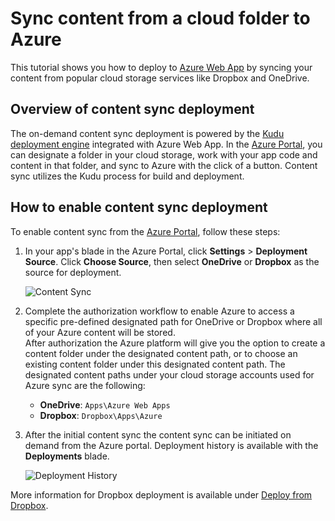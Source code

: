 <!-- not suitable for Mooncake -->

<properties
	pageTitle="Sync content from a cloud folder to Azure Web App"
	description="Learn how to deploy your app to Azure via content sync from a cloud folder."
	services="app-service"
	documentationCenter=""
	authors="dariagrigoriu"
	manager="wpickett"
	editor="mollybos"/>

<tags
	ms.service="app-service"
	ms.date="06/13/2016"
	wacn.date=""/>
    
# Sync content from a cloud folder to Azure

This tutorial shows you how to deploy to [Azure Web App](/documentation/services/web-sites/) by syncing your content from popular cloud storage services like Dropbox and OneDrive. 

## <a name="overview"></a>Overview of content sync deployment

The on-demand content sync deployment is powered by the [Kudu deployment engine](https://github.com/projectkudu/kudu/wiki) 
integrated with Azure Web App. In the [Azure Portal](https://portal.azure.cn), you can designate a folder in your cloud storage, 
work with your app code and content in that folder, and sync to Azure with the click of a button. Content sync utilizes the Kudu process for build and deployment. 
    
## <a name="contentsync"></a>How to enable content sync deployment
To enable content sync from the [Azure Portal](https://portal.azure.cn), follow these steps:

1. In your app's blade in the Azure Portal, click **Settings** > **Deployment Source**. Click **Choose Source**, then select **OneDrive** or **Dropbox** as the source for deployment. 

    ![Content Sync](./media/app-service-deploy-content-sync/deployment_source.png)

2. Complete the authorization workflow to enable Azure to access a specific pre-defined designated path for OneDrive or Dropbox where all of your Azure content will be stored.  
    After authorization the Azure platform will give you the option to create a content folder under the designated content path, or to choose an existing content folder under this designated content path. The designated content paths under your cloud storage accounts used for Azure sync are the following:  
    * **OneDrive**: `Apps\Azure Web Apps` 
    * **Dropbox**: `Dropbox\Apps\Azure`

3. After the initial content sync the content sync can be initiated on demand from the Azure portal. Deployment history is available with the **Deployments** blade.

    ![Deployment History](./media/app-service-deploy-content-sync/onedrive_sync.png)
 
More information for Dropbox deployment is available under [Deploy from Dropbox](http://blogs.msdn.com/b/windowsazure/archive/2013/03/19/new-deploy-to-windows-azure-web-sites-from-dropbox.aspx). 


